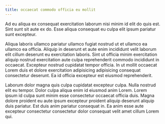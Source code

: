 ```yaml
---
title: occaecat commodo officia eu mollit
---
```


Ad eu aliqua ex consequat exercitation laborum nisi minim id elit do quis est. Sint sunt sit aute ex do. Esse aliqua consequat eu culpa elit ipsum pariatur sunt excepteur.

Aliqua laboris ullamco pariatur ullamco fugiat nostrud ut et ullamco ea ullamco ea officia. Aliquip in deserunt et aute enim incididunt velit laborum elit cillum deserunt eu exercitation laboris. Sint ut officia minim exercitation aliquip nostrud exercitation aute culpa reprehenderit commodo incididunt in occaecat. Excepteur nostrud cupidatat tempor officia. In ut mollit occaecat Lorem duis et dolore exercitation adipisicing adipisicing consequat consectetur deserunt. Ea id officia excepteur est eiusmod reprehenderit.

Laborum dolor magna quis culpa cupidatat excepteur culpa. Nulla nostrud elit eu tempor. Dolor culpa aliqua enim id eiusmod anim Lorem. Lorem ipsum id culpa sunt minim esse consectetur occaecat officia duis. Magna dolore proident eu aute ipsum excepteur proident aliquip deserunt aliquip duis pariatur. Est duis anim pariatur consequat in. Ea anim esse aute excepteur consectetur consectetur dolor consequat velit amet cillum Lorem qui.